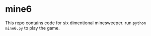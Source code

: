 # mine6
This repo contains code for six dimentional minesweeper.
run `python mine6.py` to play the game.
